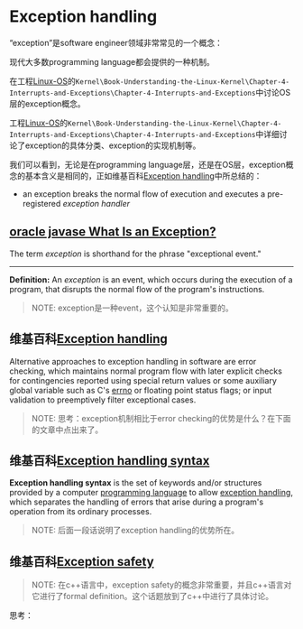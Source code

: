 # Exception handling

“exception”是software engineer领域非常常见的一个概念：

现代大多数programming language都会提供的一种机制。

在工程[Linux-OS](https://dengking.github.io/Linux-OS/)的`Kernel\Book-Understanding-the-Linux-Kernel\Chapter-4-Interrupts-and-Exceptions\Chapter-4-Interrupts-and-Exceptions`中讨论OS层的exception概念。

工程[Linux-OS](https://dengking.github.io/Linux-OS/)的`Kernel\Book-Understanding-the-Linux-Kernel\Chapter-4-Interrupts-and-Exceptions\Chapter-4-Interrupts-and-Exceptions`中详细讨论了exception的具体分类、exception的实现机制等。

我们可以看到，无论是在programming language层，还是在OS层，exception概念的基本含义是相同的，正如维基百科[Exception handling](https://en.wikipedia.org/wiki/Exception_handling)中所总结的：

- an exception breaks the normal flow of execution and executes a pre-registered *exception handler*

## [oracle javase What Is an Exception?](https://docs.oracle.com/javase/tutorial/essential/exceptions/definition.html)

The term *exception* is shorthand for the phrase "exceptional event."

------

**Definition:** An *exception* is an event, which occurs during the execution of a program, that disrupts the normal flow of the program's instructions.

> NOTE: exception是一种event，这个认知是非常重要的。

## 维基百科[Exception handling](https://en.wikipedia.org/wiki/Exception_handling)



Alternative approaches to exception handling in software are error checking, which maintains normal program flow with later explicit checks for contingencies reported using special return values or some auxiliary global variable such as C's [errno](https://en.wikipedia.org/wiki/Errno) or floating point status flags; or input validation to preemptively filter exceptional cases.

> NOTE: 思考：exception机制相比于error checking的优势是什么？在下面的文章中点出来了。

## 维基百科[Exception handling syntax](https://en.wikipedia.org/wiki/Exception_handling_syntax)

**Exception handling syntax** is the set of keywords and/or structures provided by a computer [programming language](https://en.wikipedia.org/wiki/Programming_language) to allow [exception handling](https://en.wikipedia.org/wiki/Exception_handling), which separates the handling of errors that arise during a program's operation from its ordinary processes.

> NOTE: 后面一段话说明了exception handling的优势所在。



## 维基百科[Exception safety](https://en.wikipedia.org/wiki/Exception_safety)

> NOTE: 在c++语言中，exception safety的概念非常重要，并且c++语言对它进行了formal definition。这个话题放到了c++中进行了具体讨论。



思考：